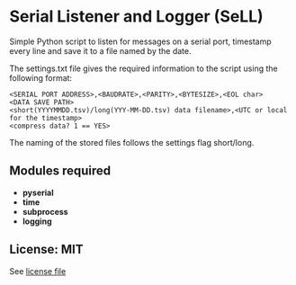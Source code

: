 # Serial Listener and Logger (SeLL)
Simple Python script to listen for messages on a serial port, timestamp every line and save it to a file named by the date.

The settings.txt file gives the required information to the script using the following format:

```
<SERIAL PORT ADDRESS>,<BAUDRATE>,<PARITY>,<BYTESIZE>,<EOL char>
<DATA SAVE PATH>
<short(YYYYMMDD.tsv)/long(YYY-MM-DD.tsv) data filename>,<UTC or local for the timestamp>
<compress data? 1 == YES>
```
The naming of the stored files follows the settings flag short/long.

## Modules required
* **pyserial**
* **time**
* **subprocess**
* **logging**

## License: MIT
See [license file](./LICENSE.md)

